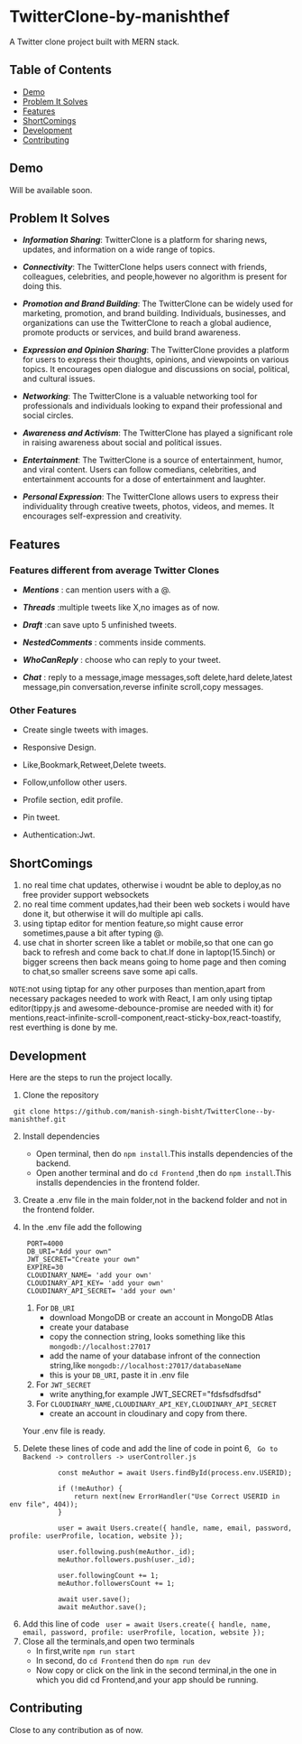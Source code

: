 # TwitterClone-by-manishthef


A Twitter clone project built with MERN stack.

## Table of Contents

- [Demo](#Demo)
- [Problem It Solves](#Problem-It-Solves)
- [Features](#Features)
- [ShortComings](#ShortComings)
- [Development](#Development)
- [Contributing](#Contributing)

## Demo
Will be available soon.

## Problem It Solves
- *__Information Sharing__*:
TwitterClone is a platform for sharing news, updates, and information on a wide range of topics.

- *__Connectivity__*:
The TwitterClone helps users connect with friends, colleagues, celebrities, and people,however no algorithm is present for doing this.

- *__Promotion and Brand Building__*:
The TwitterClone can be widely used for marketing, promotion, and brand building. Individuals, businesses, and organizations can use the TwitterClone to reach a global audience, promote products or services, and build brand awareness.

- *__Expression and Opinion Sharing__*:
The TwitterClone provides a platform for users to express their thoughts, opinions, and viewpoints on various topics. It encourages open dialogue and discussions on social, political, and cultural issues.

- *__Networking__*:
The TwitterClone is a valuable networking tool for professionals and individuals looking to expand their professional and social circles.

- *__Awareness and Activism__*:
The TwitterClone has played a significant role in raising awareness about social and political issues.

- *__Entertainment__*:
The TwitterClone is a source of entertainment, humor, and viral content. Users can follow comedians, celebrities, and entertainment accounts for a dose of entertainment and laughter.

- *__Personal Expression__*:
The TwitterClone allows users to express their individuality through creative tweets, photos, videos, and memes. It encourages self-expression and creativity.

## Features
### Features different from average Twitter Clones
- *__Mentions__* : can mention users with a @.

- *__Threads__* :multiple tweets like X,no images as of now.

- *__Draft__* :can save upto 5 unfinished tweets.

- *__NestedComments__* : comments inside comments.

- *__WhoCanReply__* : choose who can reply to your tweet.

- *__Chat__* : reply to a message,image messages,soft delete,hard delete,latest message,pin conversation,reverse infinite scroll,copy messages.

### Other Features
- Create single tweets with images.

- Responsive Design.

- Like,Bookmark,Retweet,Delete tweets.

- Follow,unfollow other users.

- Profile section, edit profile.

- Pin tweet.

- Authentication:Jwt.
## ShortComings
1. no real time chat updates, otherwise i woudnt be able to deploy,as no free provider support websockets
2. no real time comment updates,had their been web sockets i would have done it, but otherwise it will do multiple api calls.
3. using tiptap editor for mention feature,so might cause error sometimes,pause a bit after typing @.
4. use chat in shorter screen like a tablet or mobile,so that one can go back to refresh and come back to chat.If done in laptop(15.5inch) or bigger screens then back means going to home page and then coming to chat,so smaller screens save some api calls.

```NOTE```:not using tiptap for any other purposes than mention,apart from necessary packages needed to work with React, I am only using tiptap editor(tippy.js and awesome-debounce-promise are needed with it) for mentions,react-infinite-scroll-component,react-sticky-box,react-toastify, rest everthing is done by me.

## Development
Here are the steps to run the project locally.

1. Clone the repository
```
 git clone https://github.com/manish-singh-bisht/TwitterClone--by-manishthef.git
```
2. Install dependencies
   - Open terminal, then do ``` npm install ```.This installs dependencies of the backend.
   - Open another terminal and do
     ``` cd Frontend ``` ,then do ``` npm install ```.This installs dependencies in the frontend folder.
  
     
3. Create a .env file in the main folder,not in the backend folder and not in the frontend folder.
4. In the .env file add the following
   ```
    PORT=4000
    DB_URI="Add your own"
    JWT_SECRET="Create your own"
    EXPIRE=30
    CLOUDINARY_NAME= 'add your own'
    CLOUDINARY_API_KEY= 'add your own'
    CLOUDINARY_API_SECRET= 'add your own'
   ```
   1. For ```DB_URI```
      - download MongoDB or create an account in MongoDB Atlas
      - create your database
      - copy the connection string, looks something like this ```mongodb://localhost:27017```
      - add the name of your database infront of the connection string,like ```mongodb://localhost:27017/databaseName```
      - this is your ```DB_URI```, paste it in .env file
   2. For ```JWT_SECRET```
      - write anything,for example JWT_SECRET="fdsfsdfsdfsd"
   3. For ```CLOUDINARY_NAME,CLOUDINARY_API_KEY,CLOUDINARY_API_SECRET```
      - create an account in cloudinary and copy from there.

    Your .env file is ready.
   
5. Delete these lines of code and add the line of code in point  6,
``` Go to Backend -> controllers -> userController.js```
```
            const meAuthor = await Users.findById(process.env.USERID);

            if (!meAuthor) {
                return next(new ErrorHandler("Use Correct USERID in env file", 404));
            }

            user = await Users.create({ handle, name, email, password, profile: userProfile, location, website });

            user.following.push(meAuthor._id);
            meAuthor.followers.push(user._id);

            user.followingCount += 1;
            meAuthor.followersCount += 1;

            await user.save();
            await meAuthor.save();
```
6. Add this line of code
   ```  user = await Users.create({ handle, name, email, password, profile: userProfile, location, website }); ```
7. Close all the terminals,and open two terminals
   - In first,write ```npm run start```
   - In second, do ```cd Frontend``` then do ```npm run dev```
   - Now copy or click on the link in the second terminal,in the one in which you did cd Frontend,and your app should be running.

## Contributing
Close to any contribution as of now.
